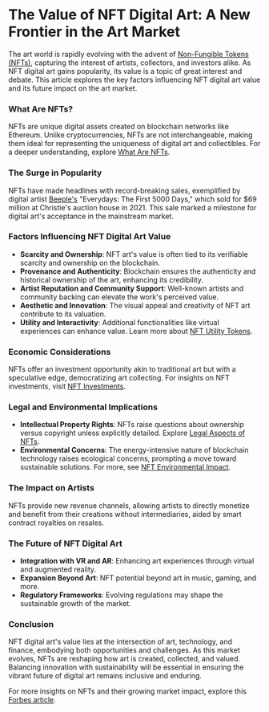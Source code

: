 # The Value of NFT Digital Art: A New Frontier in the Art Market

The art world is rapidly evolving with the advent of [Non-Fungible Tokens (NFTs)](https://en.wikipedia.org/wiki/Non-fungible_token), capturing the interest of artists, collectors, and investors alike. As NFT digital art gains popularity, its value is a topic of great interest and debate. This article explores the key factors influencing NFT digital art value and its future impact on the art market.

### What Are NFTs?

NFTs are unique digital assets created on blockchain networks like Ethereum. Unlike cryptocurrencies, NFTs are not interchangeable, making them ideal for representing the uniqueness of digital art and collectibles. For a deeper understanding, explore [What Are NFTs](https://www.license-token.com/wiki/what-are-nf-ts).

### The Surge in Popularity

NFTs have made headlines with record-breaking sales, exemplified by digital artist [Beeple's](https://www.beeple-crap.com/) "Everydays: The First 5000 Days," which sold for $69 million at Christie's auction house in 2021. This sale marked a milestone for digital art's acceptance in the mainstream market.

### Factors Influencing NFT Digital Art Value

- **Scarcity and Ownership**: NFT art's value is often tied to its verifiable scarcity and ownership on the blockchain.
- **Provenance and Authenticity**: Blockchain ensures the authenticity and historical ownership of the art, enhancing its credibility.
- **Artist Reputation and Community Support**: Well-known artists and community backing can elevate the work's perceived value.
- **Aesthetic and Innovation**: The visual appeal and creativity of NFT art contribute to its valuation.
- **Utility and Interactivity**: Additional functionalities like virtual experiences can enhance value. Learn more about [NFT Utility Tokens](https://www.license-token.com/wiki/nft-utility-tokens).

### Economic Considerations

NFTs offer an investment opportunity akin to traditional art but with a speculative edge, democratizing art collecting. For insights on NFT investments, visit [NFT Investments](https://www.license-token.com/wiki/nft-investments).

### Legal and Environmental Implications

- **Intellectual Property Rights**: NFTs raise questions about ownership versus copyright unless explicitly detailed. Explore [Legal Aspects of NFTs](https://www.license-token.com/wiki/legal-aspects-of-nf-ts).
- **Environmental Concerns**: The energy-intensive nature of blockchain technology raises ecological concerns, prompting a move toward sustainable solutions. For more, see [NFT Environmental Impact](https://www.license-token.com/wiki/nft-environmental-impact).

### The Impact on Artists

NFTs provide new revenue channels, allowing artists to directly monetize and benefit from their creations without intermediaries, aided by smart contract royalties on resales.

### The Future of NFT Digital Art

- **Integration with VR and AR**: Enhancing art experiences through virtual and augmented reality.
- **Expansion Beyond Art**: NFT potential beyond art in music, gaming, and more.
- **Regulatory Frameworks**: Evolving regulations may shape the sustainable growth of the market.

### Conclusion

NFT digital art's value lies at the intersection of art, technology, and finance, embodying both opportunities and challenges. As this market evolves, NFTs are reshaping how art is created, collected, and valued. Balancing innovation with sustainability will be essential in ensuring the vibrant future of digital art remains inclusive and enduring.

For more insights on NFTs and their growing market impact, explore this [Forbes article](https://www.forbes.com/sites/ninabambysheva/2021/03/05/how-nfts-are-creating-an-explosion-of-digital-art-pushing-borders-with-blockchain/?sh=3e2c1a6b1b04).